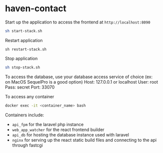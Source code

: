 # haven-contact

Start up the application to access the frontend at `http://localhost:8090`
```bash
sh start-stack.sh
```

Restart application
```$xslt
sh restart-stack.sh
```

Stop application
```bash
sh stop-stack.sh
```

To access the database, use your database access service of choice (ex: on MacOS SequelPro is a good option)
Host: 127.0.0.1 or localhost
User: root
Pass: secret
Port: 33070

To access any container
```bash
docker exec -it <container_name> bash
```

Containers include:
  - `api_fpm` for the laravel php instance
  - `web_app_watcher` for the react frontend builder
  - `api_db` for hosting the database instance used with laravel
  - `nginx` for serving up the react static build files and connecting to the api through fastcgi
